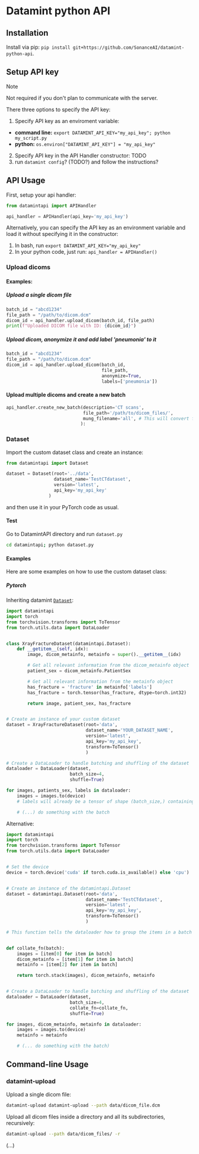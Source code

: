 # Datamint python API

## Installation
Install via pip: `pip install git+https://github.com/SonanceAI/datamint-python-api`.

## Setup API key
> [!NOTE]
> Not required if you don't plan to communicate with the server.

There three options to specify the API key:
1. Specify API key as an enviroment variable:
  - **command line:** `export DATAMINT_API_KEY="my_api_key"; python my_script.py` 
  - **python:** `os.environ["DATAMINT_API_KEY"] = "my_api_key"`
2. Specify API key in the API Handler constructor: TODO
3. run `datamint config`? (TODO?) and follow the instructions?


## API Usage
First, setup your api handler:
```python
from datamintapi import APIHandler

api_handler = APIHandler(api_key='my_api_key')
```
Alternatively, you can specify the API key as an environment variable and load it without specifying it in the constructor:
1. In bash, run `export DATAMINT_API_KEY="my_api_key"`
2. In your python code, just run: `api_handler = APIHandler()`

### Upload dicoms

#### Examples:

##### Upload a single dicom file
```python
batch_id = "abcd1234"
file_path = "/path/to/dicom.dcm"
dicom_id = api_handler.upload_dicom(batch_id, file_path)
print(f"Uploaded DICOM file with ID: {dicom_id}")
```

##### Upload dicom, anonymize it and add label 'pneumonia' to it
```python
batch_id = "abcd1234"
file_path = "/path/to/dicom.dcm"
dicom_id = api_handler.upload_dicom(batch_id, 
                                    file_path,
                                    anonymize=True,
                                    labels=['pneumonia'])
```

#### Upload multiple dicoms and create a new batch
```python
api_handler.create_new_batch(description='CT scans',
                             file_path='/path/to/dicom_files/',
                             mung_filename='all', # This will convert files name to 'path_to_dicom_files/1.dcm', 'path_to_dicom_files/2.dcm', etc.
                            ):
```



### Dataset
Import the custom dataset class and create an instance: 
```python 
from datamintapi import Dataset

dataset = Dataset(root='../data',
                  dataset_name='TestCTdataset',
                  version='latest',
                  api_key='my_api_key'
                )
```
and then use it in your PyTorch code as usual.

#### Test
Go to DatamintAPI directory and run `dataset.py`
```bash
cd datamintapi; python dataset.py
```

#### Examples
Here are some examples on how to use the custom dataset class:

##### Pytorch

Inheriting datamint [`Dataset`](datamintapi/dataset.py):
```python
import datamintapi
import torch
from torchvision.transforms import ToTensor
from torch.utils.data import DataLoader


class XrayFractureDataset(datamintapi.Dataset):
    def __getitem__(self, idx):
        image, dicom_metainfo, metainfo = super().__getitem__(idx)

        # Get all relevant information from the dicom_metainfo object
        patient_sex = dicom_metainfo.PatientSex

        # Get all relevant information from the metainfo object
        has_fracture = 'fracture' in metainfo['labels']
        has_fracture = torch.tensor(has_fracture, dtype=torch.int32)

        return image, patient_sex, has_fracture


# Create an instance of your custom dataset
dataset = XrayFractureDataset(root='data',
                              dataset_name='YOUR_DATASET_NAME',
                              version='latest',
                              api_key='my_api_key',
                              transform=ToTensor()
                              )

# Create a DataLoader to handle batching and shuffling of the dataset
dataloader = DataLoader(dataset,
                        batch_size=4,
                        shuffle=True)

for images, patients_sex, labels in dataloader:
    images = images.to(device)
    # labels will already be a tensor of shape (batch_size,) containing 0s and 1s

    # (...) do something with the batch
```

Alternative:
```python
import datamintapi
import torch
from torchvision.transforms import ToTensor
from torch.utils.data import DataLoader


# Set the device
device = torch.device('cuda' if torch.cuda.is_available() else 'cpu')


# Create an instance of the datamintapi.Dataset
dataset = datamintapi.Dataset(root='data',
                              dataset_name='TestCTdataset',
                              version='latest',
                              api_key='my_api_key',
                              transform=ToTensor()
                              )

# This function tells the dataloader how to group the items in a batch


def collate_fn(batch):
    images = [item[0] for item in batch]
    dicom_metainfo = [item[1] for item in batch]
    metainfo = [item[2] for item in batch]

    return torch.stack(images), dicom_metainfo, metainfo


# Create a DataLoader to handle batching and shuffling of the dataset
dataloader = DataLoader(dataset,
                        batch_size=4,
                        collate_fn=collate_fn,
                        shuffle=True)

for images, dicom_metainfo, metainfo in dataloader:
    images = images.to(device)
    metainfo = metainfo

    # (... do something with the batch)
```

## Command-line Usage
### datamint-upload
Upload a single dicom file:
```bash
datamint-upload datamint-upload --path data/dicom_file.dcm
```

Upload all dicom files inside a directory and all its subdirectories, recursively:
```bash
datamint-upload --path data/dicom_files/ -r
```
(...)